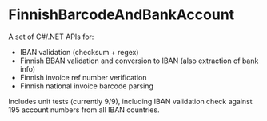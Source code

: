 FinnishBarcodeAndBankAccount
============================

A set of C#/.NET APIs for:
 - IBAN validation (checksum + regex)
 - Finnish BBAN validation and conversion to IBAN (also extraction of bank info)
 - Finnish invoice ref number verification
 - Finnish national invoice barcode parsing

Includes unit tests (currently 9/9), including IBAN validation check against 195 account numbers from all IBAN countries.
